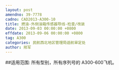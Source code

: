 ```yaml
---
layout: post
amendno: 39-7778
cadno: CAD2013-A300-10
title: 燃油-外侧油箱传感器导线-检查/改装
date: 2013-09-03 00:00:00 +0800
effdate: 2013-09-06 00:00:00 +0800
tag: A300
categories: 民航西北地区管理局适航审定处
author: 邢军
---
```


##适用范围:
所有型别，所有序列号的 A300-600飞机。

